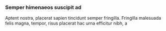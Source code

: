 ### Semper himenaeos suscipit ad

Aptent nostra, placerat sapien tincidunt semper fringilla. Fringilla malesuada felis magna, tempor, risus placerat hac urna efficitur nibh, a


